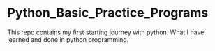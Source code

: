 # Python_Basic_Practice_Programs
This repo contains my first starting journey with python. What I have learned and done in python programming.
